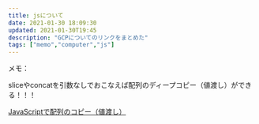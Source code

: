 ```yaml
---
title: jsについて
date: 2021-01-30 18:09:30
updated: 2021-01-30T19:45
description: "GCPについてのリンクをまとめた"
tags: ["memo","computer","js"]
---
```


メモ：

sliceやconcatを引数なしでおこなえば配列のディープコピー（値渡し）ができる！！！

[JavaScriptで配列のコピー（値渡し）](https://qiita.com/takahiro_itazuri/items/882d019f1d8215d1cb67)